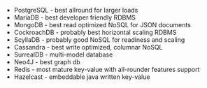  * PostgreSQL - best allround for larger loads
 * MariaDB - best developer friendly RDBMS
 * MongoDB - best read optimized NoSQL for JSON documents
 * CockroachDB - probably best horizontal scaling RDBMS
 * ScyllaDB - probably good NoSQL for readiness and scaling
 * Cassandra - best write optimized, columnar NoSQL
 * SurrealDB - multi-model database
 * Neo4J - best graph db
 * Redis - most mature key-value with all-rounder features support 
 * Hazelcast - embeddable java written key-value
